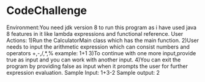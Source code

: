 # CodeChallenge
Environment:You need jdk version 8 to run this program as i have used java 8 features in it like lambda expressions and 
functional reference.
User Actions:
1)Run the CalculatorMain class which has the main function.
2)User needs to input the arithmetic expression which can consist numbers and operators +,-,/,*,%
example: 1+1
3)To continue with one more input,provide true as input and you can work with another input.
4)You can exit the program by providing false as input when it prompts the user for further expression evaluation.
Sample Input:
1+3-2 
Sample output:
2
